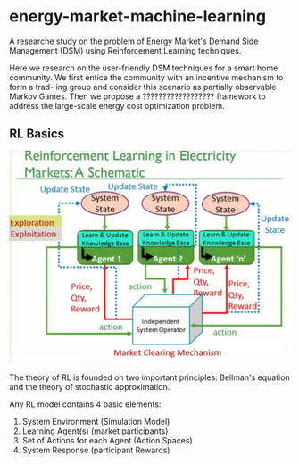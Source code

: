 # energy-market-machine-learning
A researche study on the problem of Energy Market's Demand Side Management (DSM) using Reinforcement Learning techniques.

Here we research on the user-friendly DSM techniques for a smart home community. We first entice the community with an incentive mechanism to form a trad-
ing group and consider this scenario as partially observable Markov Games. Then we propose a ?????????????????? framework to address the large-scale energy cost optimization problem.


## RL Basics

![alt text](https://github.com/amirashoori7/energy-market-RL/raw/main/fig/RL%20in%20EM.jpg "RL in Electricity Market")

The theory of RL is founded on two important principles: Bellman's equation and the theory of stochastic approximation.

Any RL model contains 4 basic elements:
1. System Environment (Simulation Model)
2. Learning Agent(s) (market participants)
3. Set of Actions for each Agent (Action Spaces)
4. System Response (participant Rewards)
